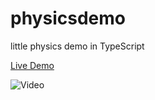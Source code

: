 # physicsdemo

little physics demo in TypeScript

[Live Demo](https://dharrsnprojects.com/physicsdemo)

![Video](https://github.com/DylanHarrisonGithub/physicsdemo/blob/main/physicsdemo.gif)
